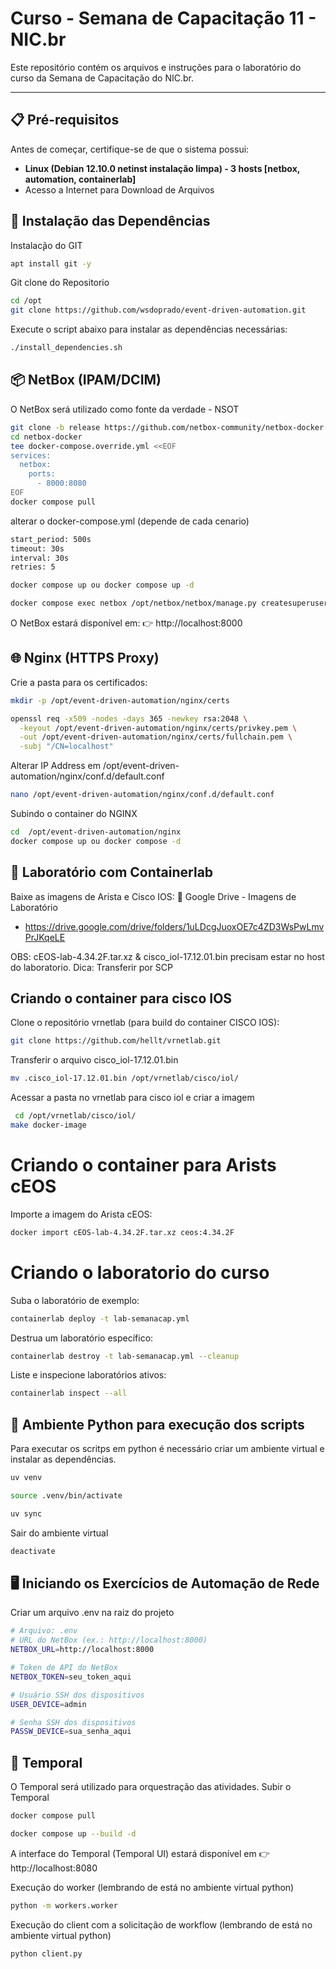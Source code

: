 # Curso - Semana de Capacitação 11 - NIC.br

Este repositório contém os arquivos e instruções para o laboratório do curso da Semana de Capacitação do NIC.br.

---

## 📋 Pré-requisitos

Antes de começar, certifique-se de que o sistema possui:

- **Linux (Debian 12.10.0 netinst instalação limpa) - 3 hosts [netbox, automation, containerlab]**
- Acesso a Internet para Download de Arquivos 
  
## 🚀 Instalação das Dependências

Instalac̨ão do GIT

```bash
apt install git -y
```

Git clone do Repositorio

```bash
cd /opt
git clone https://github.com/wsdoprado/event-driven-automation.git
```

Execute o script abaixo para instalar as dependências necessárias:

```bash
./install_dependencies.sh
```

## 📦 NetBox (IPAM/DCIM)

O NetBox será utilizado como fonte da verdade - NSOT

```bash
git clone -b release https://github.com/netbox-community/netbox-docker.git
cd netbox-docker
tee docker-compose.override.yml <<EOF
services:
  netbox:
    ports:
      - 8000:8080
EOF
docker compose pull
```

alterar o docker-compose.yml (depende de cada cenario)

```bash
start_period: 500s
timeout: 30s
interval: 30s
retries: 5
```

```bash
docker compose up ou docker compose up -d
```
```bash
docker compose exec netbox /opt/netbox/netbox/manage.py createsuperuser
```

O NetBox estará disponível em:
👉 http://localhost:8000

## 🌐 Nginx (HTTPS Proxy)

Crie a pasta para os certificados:
```bash
mkdir -p /opt/event-driven-automation/nginx/certs
```

```bash
openssl req -x509 -nodes -days 365 -newkey rsa:2048 \
  -keyout /opt/event-driven-automation/nginx/certs/privkey.pem \
  -out /opt/event-driven-automation/nginx/certs/fullchain.pem \
  -subj "/CN=localhost"
```

Alterar IP Address em /opt/event-driven-automation/nginx/conf.d/default.conf

```bash
nano /opt/event-driven-automation/nginx/conf.d/default.conf
```

Subindo o container do NGINX
```bash
cd  /opt/event-driven-automation/nginx
docker compose up ou docker compose -d
```

## 🧪 Laboratório com Containerlab

Baixe as imagens de Arista e Cisco IOS:
📂 Google Drive - Imagens de Laboratório
 - https://drive.google.com/drive/folders/1uLDcgJuoxOE7c4ZD3WsPwLmvPrJKqeLE

OBS: cEOS-lab-4.34.2F.tar.xz & cisco_iol-17.12.01.bin precisam estar no host do laboratorio. 
Dica: Transferir por SCP

## Criando o container para cisco IOS
Clone o repositório vrnetlab (para build do container CISCO IOS):
```bash
git clone https://github.com/hellt/vrnetlab.git
```
Transferir o arquivo cisco_iol-17.12.01.bin
```bash
mv .cisco_iol-17.12.01.bin /opt/vrnetlab/cisco/iol/
```
Acessar a pasta no vrnetlab para cisco iol e criar a imagem
```bash
 cd /opt/vrnetlab/cisco/iol/
make docker-image
```
# Criando o container para Arists cEOS
Importe a imagem do Arista cEOS:
```bash
docker import cEOS-lab-4.34.2F.tar.xz ceos:4.34.2F
```

# Criando o laboratorio do curso
Suba o laboratório de exemplo:
```bash
containerlab deploy -t lab-semanacap.yml
```

Destrua um laboratório específico:
```bash
containerlab destroy -t lab-semanacap.yml --cleanup
```

Liste e inspecione laboratórios ativos:
```bash
containerlab inspect --all
```

## 🐍 Ambiente Python para execução dos scripts

Para executar os scritps em python é necessário criar um ambiente virtual e instalar as dependências.
```bash
uv venv
```
```bash
source .venv/bin/activate
```
```bash
uv sync
```

Sair do ambiente virtual
```bash
deactivate
```

## 🖥️ Iniciando os Exercícios de Automação de Rede

Criar um arquivo .env na raiz do projeto
```bash
# Arquivo: .env
# URL do NetBox (ex.: http://localhost:8000)
NETBOX_URL=http://localhost:8000

# Token de API do NetBox
NETBOX_TOKEN=seu_token_aqui

# Usuário SSH dos dispositivos
USER_DEVICE=admin

# Senha SSH dos dispositivos
PASSW_DEVICE=sua_senha_aqui
```

## 🧩 Temporal

O Temporal será utilizado para orquestração das atividades.
Subir o Temporal
```bash
docker compose pull
```
```bash
docker compose up --build -d
```

A interface do Temporal (Temporal UI) estará disponível em 👉 http://localhost:8080

Execução do worker (lembrando de está no ambiente virtual python)

```bash
python -m workers.worker
```

Execução do client com a solicitação de workflow (lembrando de está no ambiente virtual python)

```bash
python client.py
```




  
